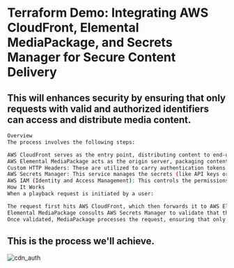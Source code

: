 # Terraform Demo: Integrating AWS CloudFront, Elemental MediaPackage, and Secrets Manager for Secure Content Delivery

## This will enhances security by ensuring that only requests with valid and authorized identifiers can access and distribute media content.


```bash
Overview
The process involves the following steps:

AWS CloudFront serves as the entry point, distributing content to end-users with high availability and security.
AWS Elemental MediaPackage acts as the origin server, packaging content dynamically to optimize for different devices. It plays a crucial role in verifying that requests are authenticated using custom headers.
Custom HTTP Headers: These are utilized to carry authentication tokens or identifiers that are crucial for securing communication between CloudFront and MediaPackage.
AWS Secrets Manager: This service manages the secrets (like API keys or tokens) that are used in the custom HTTP headers. It ensures that sensitive information is stored securely and is accessible only through proper authentication mechanisms.
AWS IAM (Identity and Access Management): This controls the permissions and access policies that secure interactions between the different AWS services involved in the process.
How It Works
When a playback request is initiated by a user:

The request first hits AWS CloudFront, which then forwards it to AWS Elemental MediaPackage with a custom header containing a secret identifier.
Elemental MediaPackage consults AWS Secrets Manager to validate that the secret in the custom header matches a secure, stored value.
Once validated, MediaPackage processes the request, ensuring that only authenticated requests receive content, thus maintaining a high level of security.

```


## This is the process we'll achieve.
![cdn_auth](https://github.com/user-attachments/assets/5dedbe7f-6b0e-408e-b93f-ceed49996ac3)
